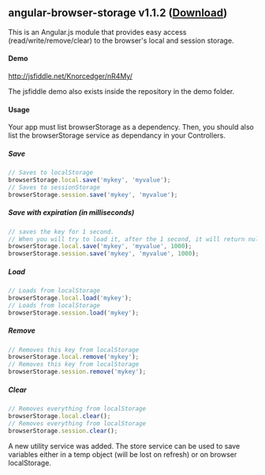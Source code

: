 ## angular-browser-storage v1.1.2 ([Download](https://raw.github.com/Knorcedger/angular-browser-storage/master/src/browserStorage.js))

This is an Angular.js module that provides easy access (read/write/remove/clear) to the browser's local and session storage.

#### Demo

http://jsfiddle.net/Knorcedger/nR4My/

The jsfiddle demo also exists inside the repository in the demo folder.

#### Usage

Your app must list browserStorage as a dependency. Then, you should also list the browserStorage service as dependancy in your Controllers.

##### Save
```javascript
// Saves to localStorage
browserStorage.local.save('mykey', 'myvalue');
// Saves to sessionStorage
browserStorage.session.save('mykey', 'myvalue');
```

##### Save with expiration (in milliseconds)
```javascript
// saves the key for 1 second.
// When you will try to load it, after the 1 second, it will return null and delete the entry
browserStorage.local.save('mykey', 'myvalue', 1000);
browserStorage.session.save('mykey', 'myvalue', 1000);
```

##### Load
```javascript
// Loads from localStorage
browserStorage.local.load('mykey');
// Loads from localStorage
browserStorage.session.load('mykey');
```

##### Remove
```javascript
// Removes this key from localStorage
browserStorage.local.remove('mykey');
// Removes this key from localStorage
browserStorage.session.remove('mykey');
```

##### Clear
```javascript
// Removes everything from localStorage
browserStorage.local.clear();
// Removes everything from localStorage
browserStorage.session.clear();
```

A new utility service was added. The store service can be used to save variables either in a temp object (will be lost on refresh) or on browser localStorage.
